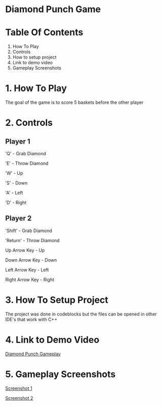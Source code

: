 **Diamond Punch Game**
=======================
**Table Of Contents**
=====================
1. How To Play
2. Controls
3. How to setup project
4. Link to demo video
5. Gameplay Screenshots

**1. How To Play**
===================

The goal of the game is to score 5 baskets before the other player

**2. Controls**
================

Player 1
------------
'Q'    - Grab Diamond

'E'    - Throw Diamond

'W'    - Up

'S'    - Down

'A'    - Left

'D'    - Right

Player 2
-------------------

'Shift'         - Grab Diamond

'Return'        - Throw Diamond

Up Arrow Key    - Up

Down Arrow Key  - Down

Left Arrow Key  - Left

Right Arrow Key - Right

**3. How To Setup Project**
===========================

The project was done in codeblocks
but the files can be opened in
other IDE's that work with C++

**4. Link to Demo Video**
==========================
[Diamond Punch Gameplay](https://www.youtube.com/watch?v=a39x9wpikZI)

**5. Gameplay Screenshots**
========================
[Screenshot 1](https://raw.githubusercontent.com/peterpena/Diamond-Punch-Game/master/DiamondPunchPic.png)

[Screenshot 2](https://raw.githubusercontent.com/peterpena/Diamond-Punch-Game/master/DiamondPunchPic2.png)






